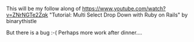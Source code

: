 This will be my follow along of https://www.youtube.com/watch?v=ZNrNGTe2Zqk "Tutorial: Multi Select Drop Down with Ruby on Rails" by binarythistle

But there is a bug :-(   Perhaps more work after dinner....


